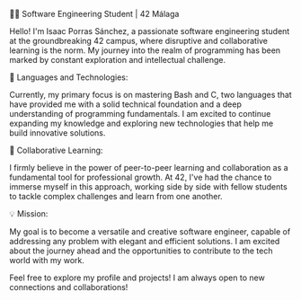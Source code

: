 👨‍💻 Software Engineering Student | 42 Málaga

Hello! I'm Isaac Porras Sánchez, a passionate software engineering student at the groundbreaking 42 campus, where disruptive and collaborative learning is the norm. My journey into the realm of programming has been marked by constant exploration and intellectual challenge.

🚀 Languages and Technologies:

Currently, my primary focus is on mastering Bash and C, two languages that have provided me with a solid technical foundation and a deep understanding of programming fundamentals. I am excited to continue expanding my knowledge and exploring new technologies that help me build innovative solutions.

🤝 Collaborative Learning:

I firmly believe in the power of peer-to-peer learning and collaboration as a fundamental tool for professional growth. At 42, I've had the chance to immerse myself in this approach, working side by side with fellow students to tackle complex challenges and learn from one another.

💡 Mission:

My goal is to become a versatile and creative software engineer, capable of addressing any problem with elegant and efficient solutions. I am excited about the journey ahead and the opportunities to contribute to the tech world with my work.

Feel free to explore my profile and projects! I am always open to new connections and collaborations!
